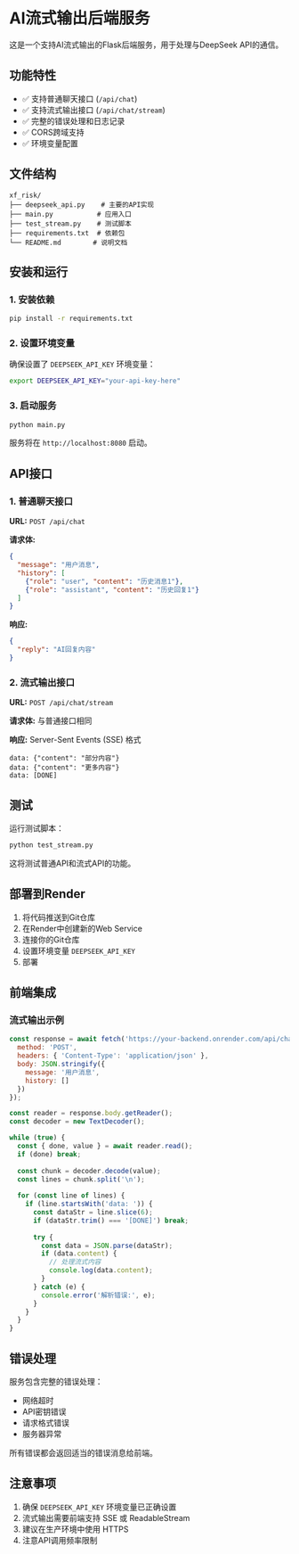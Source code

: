 # AI流式输出后端服务

这是一个支持AI流式输出的Flask后端服务，用于处理与DeepSeek API的通信。

## 功能特性

- ✅ 支持普通聊天接口 (`/api/chat`)
- ✅ 支持流式输出接口 (`/api/chat/stream`)
- ✅ 完整的错误处理和日志记录
- ✅ CORS跨域支持
- ✅ 环境变量配置

## 文件结构

```
xf_risk/
├── deepseek_api.py    # 主要的API实现
├── main.py           # 应用入口
├── test_stream.py    # 测试脚本
├── requirements.txt  # 依赖包
└── README.md        # 说明文档
```

## 安装和运行

### 1. 安装依赖

```bash
pip install -r requirements.txt
```

### 2. 设置环境变量

确保设置了 `DEEPSEEK_API_KEY` 环境变量：

```bash
export DEEPSEEK_API_KEY="your-api-key-here"
```

### 3. 启动服务

```bash
python main.py
```

服务将在 `http://localhost:8080` 启动。

## API接口

### 1. 普通聊天接口

**URL:** `POST /api/chat`

**请求体:**
```json
{
  "message": "用户消息",
  "history": [
    {"role": "user", "content": "历史消息1"},
    {"role": "assistant", "content": "历史回复1"}
  ]
}
```

**响应:**
```json
{
  "reply": "AI回复内容"
}
```

### 2. 流式输出接口

**URL:** `POST /api/chat/stream`

**请求体:** 与普通接口相同

**响应:** Server-Sent Events (SSE) 格式

```
data: {"content": "部分内容"}
data: {"content": "更多内容"}
data: [DONE]
```

## 测试

运行测试脚本：

```bash
python test_stream.py
```

这将测试普通API和流式API的功能。

## 部署到Render

1. 将代码推送到Git仓库
2. 在Render中创建新的Web Service
3. 连接你的Git仓库
4. 设置环境变量 `DEEPSEEK_API_KEY`
5. 部署

## 前端集成

### 流式输出示例

```javascript
const response = await fetch('https://your-backend.onrender.com/api/chat/stream', {
  method: 'POST',
  headers: { 'Content-Type': 'application/json' },
  body: JSON.stringify({
    message: '用户消息',
    history: []
  })
});

const reader = response.body.getReader();
const decoder = new TextDecoder();

while (true) {
  const { done, value } = await reader.read();
  if (done) break;
  
  const chunk = decoder.decode(value);
  const lines = chunk.split('\n');
  
  for (const line of lines) {
    if (line.startsWith('data: ')) {
      const dataStr = line.slice(6);
      if (dataStr.trim() === '[DONE]') break;
      
      try {
        const data = JSON.parse(dataStr);
        if (data.content) {
          // 处理流式内容
          console.log(data.content);
        }
      } catch (e) {
        console.error('解析错误:', e);
      }
    }
  }
}
```

## 错误处理

服务包含完整的错误处理：

- 网络超时
- API密钥错误
- 请求格式错误
- 服务器异常

所有错误都会返回适当的错误消息给前端。

## 注意事项

1. 确保 `DEEPSEEK_API_KEY` 环境变量已正确设置
2. 流式输出需要前端支持 SSE 或 ReadableStream
3. 建议在生产环境中使用 HTTPS
4. 注意API调用频率限制 